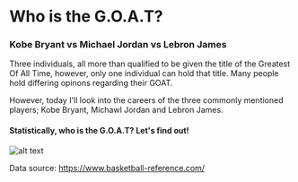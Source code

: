 # Who is the G.O.A.T?

### Kobe Bryant vs Michael Jordan vs Lebron James

Three individuals, all more than qualified to be given the title of the Greatest Of All Time, however, only one individual can hold that title.
Many people hold differing opinons regarding their GOAT.

However, today I'll look into the careers of the three commonly mentioned players; Kobe Bryant, Michawl Jordan and Lebron James.
#### Statistically, who is the G.O.A.T? Let's find out! 

![alt text](https://i.pinimg.com/originals/b0/da/b3/b0dab3f662a5272c80d7e5730ffdd084.png)

Data source: https://www.basketball-reference.com/
